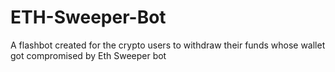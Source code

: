 # ETH-Sweeper-Bot
A flashbot created for the crypto users to withdraw their funds whose wallet got compromised by Eth Sweeper bot
